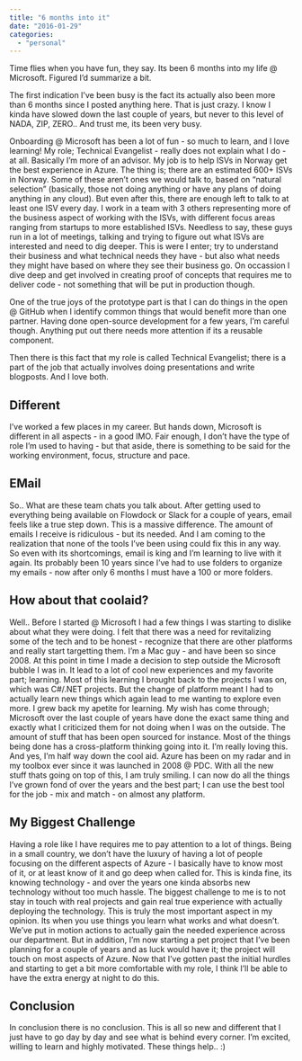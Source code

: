 ```yaml
---
title: "6 months into it"
date: "2016-01-29"
categories: 
  - "personal"
---
```


Time flies when you have fun, they say. Its been 6 months into my life @ Microsoft. Figured I’d summarize a bit.

The first indication I’ve been busy is the fact its actually also been more than 6 months since I posted anything here. That is just crazy. I know I kinda have slowed down the last couple of years, but never to this level of NADA, ZIP, ZERO.. And trust me, its been very busy.

Onboarding @ Microsoft has been a lot of fun - so much to learn, and I love learning! My role; Technical Evangelist - really does not explain what I do - at all. Basically I’m more of an advisor. My job is to help ISVs in Norway get the best experience in Azure. The thing is; there are an estimated 600+ ISVs in Norway. Some of these aren’t ones we would talk to, based on “natural selection” (basically, those not doing anything or have any plans of doing anything in any cloud). But even after this, there are enough left to talk to at least one ISV every day. I work in a team with 3 others representing more of the business aspect of working with the ISVs, with different focus areas ranging from startups to more established ISVs. Needless to say, these guys run in a lot of meetings, talking and trying to figure out what ISVs are interested and need to dig deeper. This is were I enter; try to understand their business and what technical needs they have - but also what needs they might have based on where they see their business go. On occassion I dive deep and get involved in creating proof of concepts that requires me to deliver code - not something that will be put in production though.

One of the true joys of the prototype part is that I can do things in the open @ GitHub when I identify common things that would benefit more than one partner. Having done open-source development for a few years, I’m careful though. Anything put out there needs more attention if its a reusable component.

Then there is this fact that my role is called Technical Evangelist; there is a part of the job that actually involves doing presentations and write blogposts. And I love both.

  

## Different

I’ve worked a few places in my career. But hands down, Microsoft is different in all aspects - in a good IMO. Fair enough, I don’t have the type of role I’m used to having - but that aside, there is something to be said for the working environment, focus, structure and pace.

  

## EMail

So.. What are these team chats you talk about. After getting used to everything being available on Flowdock or Slack for a couple of years, email feels like a true step down. This is a massive difference. The amount of emails I receive is ridiculous - but its needed. And I am coming to the realization that none of the tools I’ve been using could fix this in any way. So even with its shortcomings, email is king and I’m learning to live with it again. Its probably been 10 years since I’ve had to use folders to organize my emails - now after only 6 months I must have a 100 or more folders.

  

## How about that coolaid?

Well.. Before I started @ Microsoft I had a few things I was starting to dislike about what they were doing. I felt that there was a need for revitalizing some of the tech and to be honest - recognize that there are other platforms and really start targetting them. I’m a Mac guy - and have been so since 2008. At this point in time I made a decision to step outside the Microsoft bubble I was in. It lead to a lot of cool new experiences and my favorite part; learning. Most of this learning I brought back to the projects I was on, which was C#/.NET projects. But the change of platform meant I had to actually learn new things which again lead to me wanting to explore even more. I grew back my apetite for learning. My wish has come through; Microsoft over the last couple of years have done the exact same thing and exactly what I criticized them for not doing when I was on the outside. The amount of stuff that has been open sourced for instance. Most of the things being done has a cross-platform thinking going into it. I’m really loving this. And yes, I’m half way down the cool aid. Azure has been on my radar and in my toolbox ever since it was launched in 2008 @ PDC. With all the new stuff thats going on top of this, I am truly smiling. I can now do all the things I’ve grown fond of over the years and the best part; I can use the best tool for the job - mix and match - on almost any platform.

## My Biggest Challenge

Having a role like I have requires me to pay attention to a lot of things. Being in a small country, we don’t have the luxury of having a lot of people focusing on the different aspects of Azure - I basically have to know most of it, or at least know of it and go deep when called for. This is kinda fine, its knowing technology - and over the years one kinda absorbs new technology without too much hassle. The biggest challenge to me is to not stay in touch with real projects and gain real true experience with actually deploying the technology. This is truly the most important aspect in my opinion. Its when you use things you learn what works and what doesn’t. We’ve put in motion actions to actually gain the needed experience across our department. But in addition, I’m now starting a pet project that I’ve been planning for a couple of years and as luck would have it; the project will touch on most aspects of Azure. Now that I’ve gotten past the initial hurdles and starting to get a bit more comfortable with my role, I think I’ll be able to have the extra energy at night to do this.

## Conclusion

In conclusion there is no conclusion. This is all so new and different that I just have to go day by day and see what is behind every corner. I’m excited, willing to learn and highly motivated. These things help.. :)
